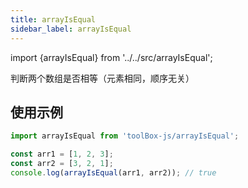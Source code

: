 ```yaml
---
title: arrayIsEqual
sidebar_label: arrayIsEqual
---
```


import {arrayIsEqual} from '../../src/arrayIsEqual';

判断两个数组是否相等（元素相同，顺序无关）

## 使用示例

```typescript
import arrayIsEqual from 'toolBox-js/arrayIsEqual';

const arr1 = [1, 2, 3];
const arr2 = [3, 2, 1];
console.log(arrayIsEqual(arr1, arr2)); // true